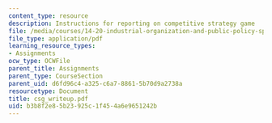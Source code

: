 ```yaml
---
content_type: resource
description: Instructions for reporting on competitive strategy game
file: /media/courses/14-20-industrial-organization-and-public-policy-spring-2003/b3b8f2e85b23925c1f454a6e9651242b_csg_writeup.pdf
file_type: application/pdf
learning_resource_types:
- Assignments
ocw_type: OCWFile
parent_title: Assignments
parent_type: CourseSection
parent_uid: d6fd96c4-a325-c6a7-8861-5b70d9a2738a
resourcetype: Document
title: csg_writeup.pdf
uid: b3b8f2e8-5b23-925c-1f45-4a6e9651242b
---
```

